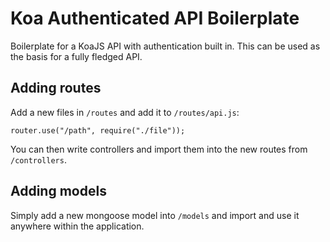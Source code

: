 # Koa Authenticated API Boilerplate
Boilerplate for a KoaJS API with authentication built in. This can be used as the basis for a fully fledged API.

## Adding routes
Add a new files in ```/routes``` and add it to ```/routes/api.js```:
```
router.use("/path", require("./file"));
```
You can then write controllers and import them into the new routes from ```/controllers```.

## Adding models
Simply add a new mongoose model into ```/models``` and import and use it anywhere within the application.
